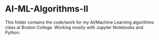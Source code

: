 # AI-ML-Algorithms-II

This folder contains the code/work for my AI/Machine Learning algorithms class at Boston College. Working mostly with Jupyter Notebooks and Python.
